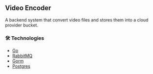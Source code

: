 ## Video Encoder

A backend system that convert video files and stores them into a cloud provider bucket.

### 🛠️ Technologies
- [Go](https://go.dev/)
- [RabbitMQ](https://www.rabbitmq.com/)
- [Gorm](https://gorm.io/)
- [Postgres](https://www.postgresql.org/)
